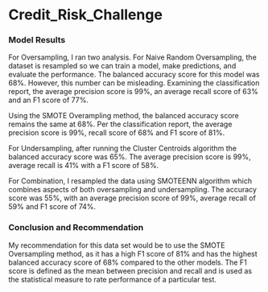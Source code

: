 # Credit_Risk_Challenge

### Model Results

For Oversampling, I ran two analysis. For Naive Random Oversampling, the dataset is resampled so we can train a model, make predictions, and evaluate the performance. The balanced accuracy score for this model was 68%. However, this number can be misleading. Examining the classification report, the average precision score is 99%, an average recall score of 63% and an F1 score of 77%.

Using the SMOTE Overampling method, the balanced accuracy score remains the same at 68%. Per the classification report, the average precision score is 99%, recall score of 68% and F1 score of 81%.

For Undersampling, after running the Cluster Centroids algorithm the balanced accuracy score was 65%. The average precision score is 99%, average recall is 41% with a F1 score of 58%.

For Combination, I resampled the data using SMOTEENN algorithm which combines aspects of both oversampling and undersampling. The accuracy score was 55%, with an average precision score of 99%, average recall of 59% and F1 score of 74%.

### Conclusion and Recommendation

My recommendation for this data set would be to use the SMOTE Oversampling method, as it has a high F1 score of 81% and has the highest balanced accuracy score of 68% compared to the other models. The F1 score is defined as the mean between precision and recall and is used as the statistical measure to rate performance of a particular test.
